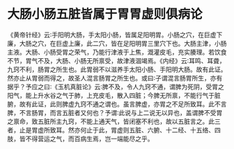 # 大肠小肠五脏皆属于胃胃虚则俱病论



《黄帝针经》云∶手阳明大肠，手太阳小肠，皆属足阳明胃。小肠之穴，在巨虚下廉，大肠之穴，在巨虚上廉，此二穴，皆在足阳明胃三里穴下也。大肠主津，小肠主液。大肠、小肠受胃之荣气，乃能行津液于上焦，溉灌皮毛，充实腠理。若饮食不节，胃气不及，大肠、小肠无所禀受，故津液涸竭焉。《内经》云∶耳鸣、耳聋，九窍不利，肠胃之所生也。此胃弱不以滋养手太阳小肠、手阳明大肠。故有此证。然亦止从胃弱而得之，故圣人混言肠胃之所生也。或曰∶子谓混言肠胃所生，亦有据乎？予应之曰∶《玉机真脏论》云∶脾不及，令人九窍不通，谓脾为死阴，受胃之阳气，能上升水谷之气于肺，上充皮毛，散入四脏；今脾无所禀，不能行气于脏腑，故有此证，此则脾虚九窍不通之谓也。虽言脾虚，亦胃之不足所致耳。此不言脾，不言肠胃，而言五脏者又何也？予谓∶此说与上二说无以异也，盖谓脾不受胃之禀命，致五脏所主九窍，不能上通天气，皆闭塞不利也，故以五脏言之。此三者，止是胃虚所致耳。然亦何止于此，胃虚则五脏、六腑、十二经、十五络、四肢，皆不得营运之气，而百病生焉，岂一端能尽之乎。